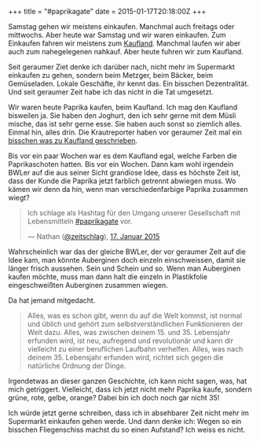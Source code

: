 +++
title = "#paprikagate"
date = 2015-01-17T20:18:00Z
+++

Samstag gehen wir meistens einkaufen. Manchmal auch freitags oder mittwochs. Aber heute war Samstag und wir waren einkaufen. Zum Einkaufen fahren wir meistens zum [Kaufland](http://de.wikipedia.org/wiki/Kaufland). Manchmal laufen wir aber auch zum nahegelegenen nahkauf. Aber heute fuhren wir zum Kaufland.

Seit geraumer Ziet denke ich darüber nach, nicht mehr im Supermarkt einkaufen zu gehen, sondern beim Metzger, beim Bäcker, beim Gemüseladen. Lokale Geschäfte, ihr kennt das. Ein bisschen Dezentralität. Und seit geraumer Zeit habe ich das nicht in die Tat umgesetzt.

Wir waren heute Paprika kaufen, beim Kaufland. Ich mag den Kaufland bisweilen ja. Sie haben den Joghurt, den ich sehr gerne mit dem Müsli mische, das ist sehr gerne esse. Sie haben auch sonst so ziemlich alles. Einmal hin, alles drin. Die Krautreporter haben vor geraumer Zeit mal ein [bisschen was zu Kaufland geschrieben](https://krautreporter.de/78--kaufland-kommt).

Bis vor ein paar Wochen war es dem Kaufland egal, welche Farben die Paprikaschoten hatten. Bis vor ein Wochen. Dann kam wohl irgendein BWLer auf die aus seiner Sicht grandiose Idee, dass es höchste Zeit ist, dass der Kunde die Paprika jetzt farblich getrennt abwiegen muss. Wo kämen wir denn da hin, wenn man verschiedenfarbige Paprika zusammen wiegt?

> Ich schlage als Hashtag für den Umgang unserer Gesellschaft mit Lebensmitteln <a href="https://twitter.com/hashtag/paprikagate?src=hash">#paprikagate</a> vor.
>
> — Nathan ([@zeitschlag](https://twitter.com/zeitschlag)), [17. Januar 2015](https://twitter.com/zeitschlag/status/556464435993509888)

Wahrscheinlich war das der gleiche BWLer, der vor geraumer Zeit auf die Idee kam, man könnte Auberginen doch einzeln einschweissen, damit sie länger frisch aussehen. Sein und Schein und so. Wenn man Auberginen kaufen möchte, muss man dann halt die einzeln in Plastikfolie eingeschweißten Auberginen zusammen wiegen.

Da hat jemand mitgedacht.

> Alles, was es schon gibt, wenn du auf die Welt kommst, ist normal und üblich und gehört zum selbstverständlichen Funktionieren der Welt dazu. Alles, was zwischen deinem 15. und 35. Lebensjahr erfunden wird, ist neu, aufregend und revolutionär und kann dir vielleicht zu einer beruflichen Laufbahn verhelfen. Alles, was nach deinem 35. Lebensjahr erfunden wird, richtet sich gegen die natürliche Ordnung der Dinge.

Irgendetwas an dieser ganzen Geschichte, ich kann nicht sagen, was, hat mich getriggert. Vielleicht, dass ich jetzt nicht mehr Paprika kaufe, sondern grüne, rote, gelbe, orange? Dabei bin ich doch noch gar nicht 35!

Ich würde jetzt gerne schreiben, dass ich in absehbarer Zeit nicht mehr im Supermarkt einkaufen gehen werde. Und dann denke ich: Wegen so ein bisschen Fliegenschiss machst du so einen Aufstand? Ich weiss es nicht.
